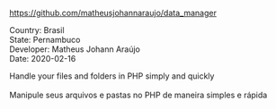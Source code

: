 https://github.com/matheusjohannaraujo/data_manager

Country: Brasil<br>
State: Pernambuco<br>
Developer: Matheus Johann Araújo<br>
Date: 2020-02-16<br>

Handle your files and folders in PHP simply and quickly<br><br>
Manipule seus arquivos e pastas no PHP de maneira simples e rápida
